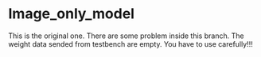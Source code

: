 # Image_only_model
This is the original one.
There are some problem inside this branch.
The weight data sended from testbench are empty.
You have to use carefully!!!
